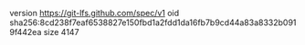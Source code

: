 version https://git-lfs.github.com/spec/v1
oid sha256:8cd238f7eaf6538827e150fbd1a2fdd1da16fb7b9cd44a83a8332b0919f442ea
size 4147
